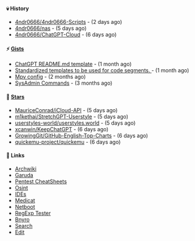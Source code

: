 #### 💀 History

- [4ndr0666/4ndr0666-Scripts](https://github.com/4ndr0666/4ndr0666-Scripts) - (2 days ago)
- [4ndr0666/nas](https://github.com/4ndr0666/nas) - (5 days ago)
- [4ndr0666/ChatGPT-Cloud](https://github.com/4ndr0666/ChatGPT-Cloud) - (6 days ago)

#### ⚡ [Gists](https://gist.github.com/4ndr0666)

- [ChatGPT README.md template](https://gist.github.com/4544fdae1dfd8d364821db23bd63dd7f) - (1 month ago)
- [Standardized templates to be used for code segments. ](https://gist.github.com/814e30f80382ca7e6932133278642180) - (1 month ago)
- [Mpv config](https://gist.github.com/3b374e66eeb82b8d049b9fb70c5f2b16) - (2 months ago)
- [SysAdmin Commands](https://gist.github.com/cc2c3e025404fd8c30ffa4bbdf21b26f) - (3 months ago)

#### 🌟 [Stars](https://github.com/4ndr0666?tab=stars)

- [MauriceConrad/iCloud-API](https://github.com/MauriceConrad/iCloud-API) - (5 days ago)
- [m1kethai/StretchGPT-Userstyle](https://github.com/m1kethai/StretchGPT-Userstyle) - (5 days ago)
- [userstyles-world/userstyles.world](https://github.com/userstyles-world/userstyles.world) - (5 days ago)
- [xcanwin/KeepChatGPT](https://github.com/xcanwin/KeepChatGPT) - (6 days ago)
- [GrowingGit/GitHub-English-Top-Charts](https://github.com/GrowingGit/GitHub-English-Top-Charts) - (6 days ago)
- [quickemu-project/quickemu](https://github.com/quickemu-project/quickemu) - (6 days ago)

#### 📌 Links

- [Archwiki](https://wiki.archlinux.org/index.php?title=Special:Search&search)
- [Garuda](https://start.garudalinux.org)
- [Pentest CheatSheets](https://github.com/coreb1t/awesome-pentest-cheat-sheets)
- [Osint](https://github.com/cipher387/osint_stuff_tool_collection)
- [IDEs](https://github.com/styfle/awesome-online-ide)
- [Medicat](https://github.com/mon5termatt/medicat_installer)
- [Netboot](https://github.com/4ndr0666/netboot.xyz-custom)
- [RegExp Tester](https://iblogbox.com/devtools/regexp)
- [Bnyro](https://me.chatoyer.de/search/)
- [Search](https://github.com/edoardottt/awesome-hacker-search-engines)
- [Edit](https://github.com/4ndr0666/4ndr0666/blob/master/templates/README.md.tpl)


